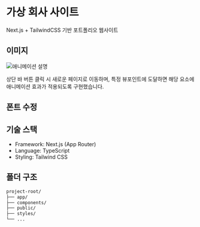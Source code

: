# 가상 회사 사이트

Next.js + TailwindCSS 기반 포트폴리오 웹사이트

## 이미지

![애니메이션 설명](./aaa.gif)

상단 바 버튼 클릭 시 새로운 페이지로 이동하며, 특정 뷰포인트에 도달하면 해당 요소에 애니메이션 효과가 적용되도록 구현했습니다.

## 폰트 수정

## 기술 스택

- Framework: Next.js (App Router)
- Language: TypeScript
- Styling: Tailwind CSS

## 폴더 구조

```bash
project-root/
├── app/
├── components/
├── public/
├── styles/
└── ...
